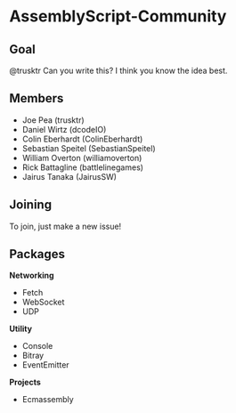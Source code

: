 # AssemblyScript-Community

## Goal
@trusktr Can you write this? I think you know the idea best.

## Members
- Joe Pea (trusktr)
- Daniel Wirtz (dcodeIO)
- Colin Eberhardt (ColinEberhardt)
- Sebastian Speitel (SebastianSpeitel)
- William Overton (williamoverton)
- Rick Battagline (battlelinegames)
- Jairus Tanaka (JairusSW)

## Joining
To join, just make a new issue!

## Packages

**Networking**
- Fetch
- WebSocket
- UDP

**Utility**
- Console
- Bitray
- EventEmitter

**Projects**
- Ecmassembly

